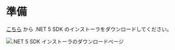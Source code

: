 # 準備

<!-- TODO: .NET 5 SDK の導入手順をもっと丁寧に説明する -->

[こちら](https://dotnet.microsoft.com/download/dotnet/5.0) から .NET 5 SDK のインストーラをダウンロードしてください。

![.NET 5 SDK インストーラのダウンロードページ](images/dotnet5-dl.png)
